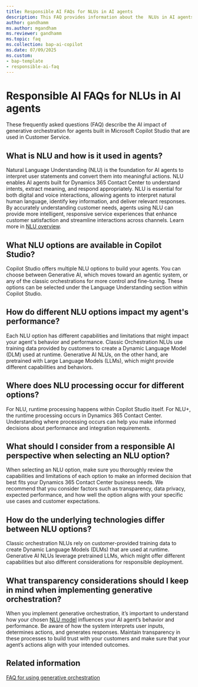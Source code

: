 ```yaml
---
title: Responsible AI FAQs for NLUs in AI agents
description: This FAQ provides information about the  NLUs in AI agents in Dynamics 365 Contact Center and Dynamics 365 Customer Service. 
author: gandhamm
ms.author: mgandham
ms.reviewer: gandhamm
ms.topic: faq
ms.collection: bap-ai-copilot
ms.date: 07/09/2025
ms.custom: 
- bap-template
- responsible-ai-faq
---
```


# Responsible AI FAQs for NLUs in AI agents

These frequently asked questions (FAQ) describe the AI impact of generative orchestration for agents built in Microsoft Copilot Studio that are used in Customer Service.

## What is NLU and how is it used in agents?

Natural Language Understanding (NLU) is the foundation for AI agents to interpret user statements and convert them into meaningful actions. NLU enables AI agents built for Dynamics 365 Contact Center to understand intents, extract meaning, and respond appropriately. NLU is essential for both digital and voice interactions, allowing agents to interpret natural human language, identify key information, and deliver relevant responses. By accurately understanding customer needs, agents using NLU can provide more intelligent, responsive service experiences that enhance customer satisfaction and streamline interactions across channels. Learn more in [NLU overview](/microsoft-copilot-studio/nlu-overview).

## What NLU options are available in Copilot Studio?

Copilot Studio offers multiple NLU options to build your agents. You can choose between Generative AI, which moves toward an agentic system, or any of the classic orchestrations for more control and fine-tuning. These options can be selected under the Language Understanding section within Copilot Studio.

## How do different NLU options impact my agent's performance?

Each NLU option has different capabilities and limitations that might impact your agent's behavior and performance. Classic Orchestration NLUs use training data provided by customers to create a Dynamic Language Model (DLM) used at runtime. Generative AI NLUs, on the other hand, are pretrained with Large Language Models (LLMs), which might provide different capabilities and behaviors.

## Where does NLU processing occur for different options?

For NLU, runtime processing happens within Copilot Studio itself. For NLU+, the runtime processing occurs in Dynamics 365 Contact Center. Understanding where processing occurs can help you make informed decisions about performance and integration requirements.

## What should I consider from a responsible AI perspective when selecting an NLU option?

When selecting an NLU option, make sure you thoroughly review the capabilities and limitations of each option to make an informed decision that best fits your Dynamics 365 Contact Center business needs. We recommend that you consider factors such as transparency, data privacy, expected performance, and how well the option aligns with your specific use cases and customer expectations.

## How do the underlying technologies differ between NLU options?

Classic orchestration NLUs rely on customer-provided training data to create Dynamic Language Models (DLMs) that are used at runtime. Generative AI NLUs leverage pretrained LLMs, which might offer different capabilities but also different considerations for responsible deployment.

## What transparency considerations should I keep in mind when implementing generative orchestration?

When you implement generative orchestration, it’s important to understand how your chosen [NLU model](/microsoft-copilot-studio/nlu-overview) influences your AI agent’s behavior and performance. Be aware of how the system interprets user inputs, determines actions, and generates responses. Maintain transparency in these processes to build trust with your customers and make sure that your agent’s actions align with your intended outcomes.

## Related information

[FAQ for using generative orchestration](/microsoft-copilot-studio/faqs-generative-orchestration#what-is-generative-orchestration)  
